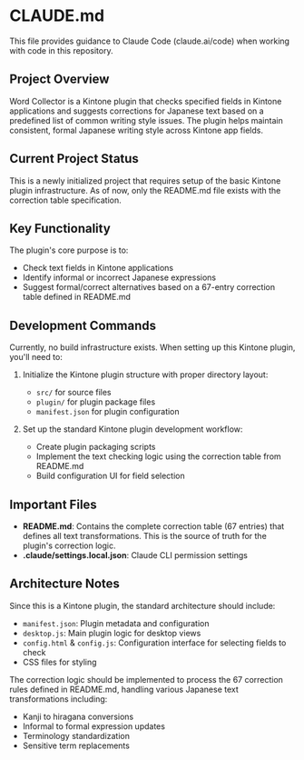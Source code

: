 # CLAUDE.md

This file provides guidance to Claude Code (claude.ai/code) when working with code in this repository.

## Project Overview

Word Collector is a Kintone plugin that checks specified fields in Kintone applications and suggests corrections for Japanese text based on a predefined list of common writing style issues. The plugin helps maintain consistent, formal Japanese writing style across Kintone app fields.

## Current Project Status

This is a newly initialized project that requires setup of the basic Kintone plugin infrastructure. As of now, only the README.md file exists with the correction table specification.

## Key Functionality

The plugin's core purpose is to:
- Check text fields in Kintone applications
- Identify informal or incorrect Japanese expressions
- Suggest formal/correct alternatives based on a 67-entry correction table defined in README.md

## Development Commands

Currently, no build infrastructure exists. When setting up this Kintone plugin, you'll need to:

1. Initialize the Kintone plugin structure with proper directory layout:
   - `src/` for source files
   - `plugin/` for plugin package files
   - `manifest.json` for plugin configuration

2. Set up the standard Kintone plugin development workflow:
   - Create plugin packaging scripts
   - Implement the text checking logic using the correction table from README.md
   - Build configuration UI for field selection

## Important Files

- **README.md**: Contains the complete correction table (67 entries) that defines all text transformations. This is the source of truth for the plugin's correction logic.
- **.claude/settings.local.json**: Claude CLI permission settings

## Architecture Notes

Since this is a Kintone plugin, the standard architecture should include:
- `manifest.json`: Plugin metadata and configuration
- `desktop.js`: Main plugin logic for desktop views
- `config.html` & `config.js`: Configuration interface for selecting fields to check
- CSS files for styling

The correction logic should be implemented to process the 67 correction rules defined in README.md, handling various Japanese text transformations including:
- Kanji to hiragana conversions
- Informal to formal expression updates
- Terminology standardization
- Sensitive term replacements